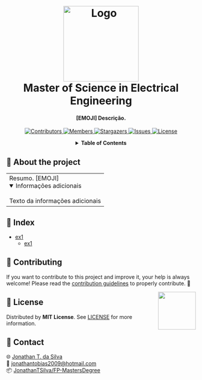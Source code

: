 <!-- LOGO DO PROJETO -->
<h1 align="center">
  <br>
  <a href="https://github.com/JonathanTSilva/FP-MastersDegree"><img src="http://portal.eesc.usp.br/comunicacao/wp-content/uploads/2020/06/logo_eesc_vertical_com_subtitulo_ingles-1.png" alt="Logo" width="200"></a>
  <br>
  Master of Science in Electrical Engineering
  <br>
</h1>

<h4 align="center">
  
[EMOJI] Descrição.
  
</h4>

<!-- SHIELDS DO PROJETO -->
<p align="center">
  <a href="https://github.com/JonathanTSilva/FP-MastersDegree/graphs/contributors">
    <img src="https://img.shields.io/github/contributors/JonathanTSilva/FP-MastersDegree.svg?style=flat" alt="Contributors">
  </a>
  <a href="https://github.com/JonathanTSilva/FP-MastersDegree/network/members">
    <img src="https://img.shields.io/github/forks/JonathanTSilva/FP-MastersDegree.svg?style=flat" alt="Members">
  </a>
  <a href="https://github.com/JonathanTSilva/FP-MastersDegree/stargazers">
    <img src="https://img.shields.io/github/stars/JonathanTSilva/FP-MastersDegree.svg?style=flat" alt="Stargazers">
  </a>
  <a href="https://github.com/JonathanTSilva/FP-MastersDegree/issues">
    <img src="https://img.shields.io/github/issues/JonathanTSilva/FP-MastersDegree.svg?style=flat" alt="Issues">
  </a>
  <a href="https://github.com/JonathanTSilva/FP-MastersDegree/blob/main/LICENSE">
    <img src="https://img.shields.io/github/license/JonathanTSilva/FP-MastersDegree.svg?style=flat" alt="License">
  </a>
</p>

<!-- SUMÁRIO -->
<details close="close" align="center">
  <summary><b>Table of Contents</b></summary>
    <a href="#about-the-project">About the project</a> |
    <a href="#index">Index</a> |
    <a href="#contributing">Contributing</a> |
    <a href="#license">License</a> |
    <a href="#contact">Contact</a> |
    <a href="#"></a>
</details>

<!-- CORPO-->
## 📃 About the project

<table>
  <tr>
    <td>
    Resumo. [EMOJI]
      <details open>
      <summary>Informações adicionais</summary>
      <br>
        Texto da informações adicionais
      </details>
    </td>
  </tr>
</table>

## 🔎 Index

- [ex1](https://github.com/JonathanTSilva)
  - [ex1](https://github.com/JonathanTSilva)

## 🤝 Contributing

If you want to contribute to this project and improve it, your help is always welcome! Please read the [contribution guidelines][A] to properly contribute. :tada:

<!-- LICENÇA -->
<a href="https://github.com/JonathanTSilva/FP-MastersDegree/blob/main/LICENSE"><img width="100px" src="https://miro.medium.com/max/886/1*C87EjxGeMPrkTuVRVWVg4w.png" align="right" /></a>

## 📝 License

Distributed by **MIT License**. See [LICENSE][B] for more information.

## 📧 Contact

:globe_with_meridians: [Jonathan T. da Silva][C] <br>
:email: jonathantobias2009@hotmail.com <br>
:package: [JonathanTSilva/FP-MastersDegree][D]

<!-- MARKDOWN LINKS>
<!-- SITES -->
[A]: https://github.com/JonathanTSilva/FP-MastersDegree/blob/main/Docs/CONTRIBUTING.md
[B]: https://github.com/JonathanTSilva/FP-MastersDegree/blob/main/LICENSE
[C]: https://www.linkedin.com/in/JonathanTSilva/
[D]: https://github.com/JonathanTSilva/FP-MastersDegree

<!-- IMAGENS -->
